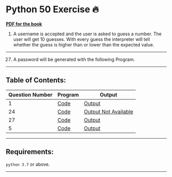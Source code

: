 # Python 50 Exercise :fire:

**[PDF for the book](https://github.com/HackClubNUV/Python-50-Exercises/files/6885619/dokumen.pub_python-workout-50-essential-exercises-1nbsped-1617295507-9781617295508.pdf)**

1) A username is accepted and the user is asked to guess a number. The user will get 10 guesses. With every guess the interpreter will tell whether the guess is higher than or lower than the expected value.
------------------------------------------------------
27) A password will be generated with the following Program.
------------------------------------------------------
## Table of Contents:
| Question Number | Program | Output
------------------|---------|-------
| 1 | [Code](practice1.py) | [Output](Images/1.png)
| 24 | [Code](practice24.py) | [Output Not Available]()
| 27 | [Code](practice27.py) | [Output](Images/27.png)
| 5 |  [Code](practice5.py) | [Output](Images/practice5.py.jpg)
------------------------------------------------------
## Requirements:

`python 3.7` or above.

-----------------------------------------------------

